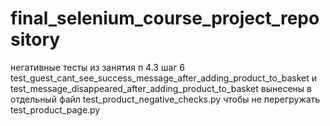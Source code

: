 # final_selenium_course_project_repository
негативные тесты из занятия п 4.3 шаг 6
test_guest_cant_see_success_message_after_adding_product_to_basket и
test_message_disappeared_after_adding_product_to_basket
вынесены в отдельный файл test_product_negative_checks.py чтобы не перегружать test_product_page.py